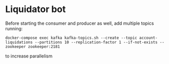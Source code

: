 # Liquidator bot

Before starting the consumer and producer as well, add multiple topics running:

```
docker-compose exec kafka kafka-topics.sh --create --topic account-liquidations --partitions 10 --replication-factor 1 --if-not-exists --zookeeper zookeeper:2181
```

to increase parallelism
